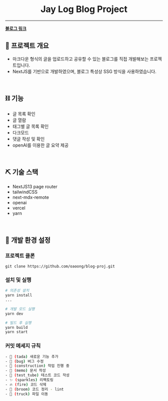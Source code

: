 <h1 align="center">Jay Log Blog Project</h1>

---

**[블로그 링크](https://jay-logs.vercel.app/)**
<br/>

## 🧩 프로젝트 개요 <a name = "project_intro"></a>

- 마크다운 형식의 글을 업로드하고 공유할 수 있는 블로그를 직접 개발해보는 프로젝트입니다.
- NextJS를 기반으로 개발하였으며, 블로그 특성상 SSG 방식을 사용하였습니다.

<br/>

## ⛓️ 기능 <a name = "service_function"></a>

- 글 목록 확인
- 글 열람
- 태그별 글 목록 확인
- 다크모드
- 댓글 작성 및 확인
- openAI를 이용한 글 요약 제공

<br/>

## ⛏️ 기술 스택 <a name = "tech_stack"></a>

- NextJS13 page router
- tailwindCSS
- next-mdx-remote
- openai
- vercel
- yarn

<br/>

## 🏁 개발 환경 설정 <a name = "getting_started"></a>

### 프로젝트 클론

```
git clone https://github.com/oaoong/blog-proj.git
```

### 설치 및 실행

```bash
# 의존성 설치
yarn install
...

# 개발 모드 실행
yarn dev

# 빌드 후 실행
yarn build
yarn start
```

### 커밋 메세지 규칙

```bash
- 🎉 (tada) 새로운 기능 추가
- 🐛 (bug) 버그 수정
- 🚧 (construction) 작업 진행 중
- 📝 (memo) 문서 작성
- 🧪 (test_tube) 테스트 코드 작성
- ✨ (sparkles) 리팩토링
- 🔥 (fire) 코드 삭제
- 🧹 (broom) 코드 정리 - lint
- 🚚 (truck) 파일 이동
```

<br/>
